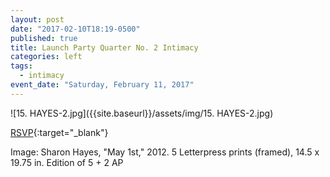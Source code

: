 ```yaml
---
layout: post
date: "2017-02-10T18:19-0500"
published: true
title: Launch Party Quarter No. 2 Intimacy
categories: left
tags:
  - intimacy
event_date: "Saturday, February 11, 2017"
---
```


![15. HAYES-2.jpg]({{site.baseurl}}/assets/img/15. HAYES-2.jpg)

[RSVP](https://www.facebook.com/events/604532113075419/){:target="\_blank"}

Image: Sharon Hayes, "May 1st," 2012. 5 Letterpress prints (framed), 14.5 x 19.75 in. Edition of 5 + 2 AP
